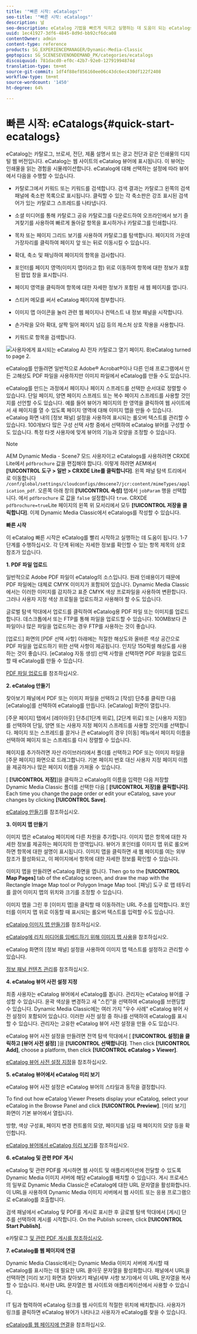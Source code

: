 ```yaml
---
title: '"빠른 시작: eCatalogs"'
seo-title: '"빠른 시작: eCatalogs"'
description: 널
seo-description: eCatalog 기법을 빠르게 익히고 실행하는 데 도움이 되는 eCatalogs 소개 및 빠른 시작
uuid: 1ec41927-3df6-4845-8d9d-bb92cf6dca08
contentOwner: admin
content-type: reference
products: SG_EXPERIENCEMANAGER/Dynamic-Media-Classic
geptopics: SG_SCENESEVENONDEMAND_PK/categories/ecatalogs
discoiquuid: 781dacd0-ef0c-42b7-92e0-12791994874d
translation-type: tm+mt
source-git-commit: 1df4f88ef856160ee06c43dc6ec430df122f2408
workflow-type: tm+mt
source-wordcount: '1450'
ht-degree: 64%

---
```



# 빠른 시작: eCatalogs{#quick-start-ecatalogs}

eCatalog는 카탈로그, 브로셔, 전단, 제품 설명서 또는 광고 전단과 같은 인쇄물의 디지털 웹 버전입니다. eCatalog는 웹 사이트의 eCatalog 뷰어에 표시됩니다. 이 뷰어는 인쇄물을 읽는 경험을 시뮬레이션합니다. eCatalog에 대해 선택하는 설정에 따라 뷰어에서 다음을 수행할 수 있습니다.

* 카탈로그에서 키워드 또는 키워드를 검색합니다. 검색 결과는 카탈로그 왼쪽의 검색 패널에 축소판 목록으로 표시됩니다. 클릭할 수 있는 각 축소판은 강조 표시된 검색어가 있는 카탈로그 스프레드를 나타냅니다.

* 소셜 미디어를 통해 카탈로그 공유 카탈로그를 다운로드하여 오프라인에서 보기 즐겨찾기를 사용하여 빠르게 돌아갈 항목을 표시하거나 카탈로그를 인쇄합니다.
* 목차 또는 페이지 그리드 보기를 사용하여 카탈로그를 탐색합니다. 페이지의 가운데 가장자리를 클릭하여 페이지 앞 또는 뒤로 이동시킬 수 있습니다.
* 확대, 축소 및 패닝하여 페이지의 항목을 검사합니다.
* 포인터를 페이지 영역(이미지 맵이라고 함) 위로 이동하여 항목에 대한 정보가 포함된 팝업 창을 표시합니다.
* 페이지 영역을 클릭하여 항목에 대한 자세한 정보가 포함된 새 웹 페이지를 엽니다.
* 스티커 메모를 써서 eCatalog 페이지에 첨부합니다.
* 이미지 맵 아이콘을 눌러 관련 웹 페이지나 컨텍스트 내 정보 패널을 시작합니다.
* 손가락을 모아 확대, 살짝 밀어 페이지 넘김 등의 제스처 상호 작용을 사용합니다.
* 키워드로 항목을 검색합니다.

![사용자에게 표시되는 eCatalog A) 전자 카탈로그 열기 페이지. B)eCatalog turned to page 2.](/help/assets/ec_cat_viewer_popup.png)

eCatalog를 만들려면 일반적으로 Adobe® Acrobat®이나 다른 인쇄 프로그램에서 만든 고해상도 PDF 파일을 사용하지만 이미지 파일에서 eCatalog를 만들 수도 있습니다.

eCatalog를 만드는 과정에서 페이지나 페이지 스프레드를 선택한 순서대로 정렬할 수 있습니다. 단일 페이지, 양면 페이지 스프레드 또는 복수 페이지 스프레드를 사용할 것인지를 선언할 수도 있습니다. 예를 들어 뷰어가 페이지의 한 영역을 클릭하여 웹 사이트에서 새 페이지를 열 수 있도록 페이지 영역에 대해 이미지 맵을 만들 수 있습니다. eCatalog 화면 내의 [정보 패널] 설정을 사용하여 표시되는 롤오버 텍스트를 관리할 수 있습니다. 100개보다 많은 구성 선택 사항 중에서 선택하여 eCatalog 뷰어를 구성할 수도 있습니다. 특정 타겟 사용자에 맞게 뷰어의 기능과 모양을 조정할 수 있습니다.

>[!NOTE]
>
>AEM Dynamic Media - Scene7 모드 사용자이고 eCatalogs를 사용하려면 CRXDE Lite에서 `pdfbrochure` 값을 편집해야 합니다. 이렇게 하려면 AEM에서 **[!UICONTROL 도구 > 일반 > CRXDE Lite를 클릭합니다]**. 왼쪽 패널 탐색 트리에서 로 이동합니다 `/conf/global/settings/cloudconfigs/dmscene7/jcr:content/mimeTypes/application_pdf`.
오른쪽 아래 창의 **[!UICONTROL 속성]** 탭에서 `jobParam` 행을 선택합니다. 에서 `pdfbrochure` 로 값을 `false` 설정합니다 `true`. CRXDE `pdfbrochure=true`Lite 페이지의 왼쪽 위 모서리에서 모두 **[!UICONTROL 저장을 클릭합니다]**.
이제 Dynamic Media Classic에서 eCatalogs를 작성할 수 있습니다.

**빠른 시작**

이 eCatalog 빠른 시작은 eCatalog를 빨리 시작하고 실행하는 데 도움이 됩니다. 1-7 단계를 수행하십시오. 각 단계 뒤에는 자세한 정보를 확인할 수 있는 항목 제목의 상호 참조가 있습니다.

**1. PDF 파일 업로드**

일반적으로 Adobe PDF 파일이 eCatalog의 소스입니다. 원래 인쇄용이기 때문에 PDF 파일에는 대체로 CMYK 이미지가 포함되어 있습니다. Dynamic Media Classic에서는 이러한 이미지를 감지하고 표준 CMYK 색상 프로파일을 사용하여 변환합니다. 그러나 사용자 지정 색상 프로필을 업로드하고 사용해야 할 수도 있습니다.

글로벌 탐색 막대에서 업로드를 클릭하여 eCatalog용 PDF 파일 또는 이미지를 업로드합니다. 데스크톱에서 또는 FTP를 통해 파일을 업로드할 수 있습니다. 100MB보다 큰 파일이나 많은 파일을 업로드하는 경우 FTP를 사용하는 것이 좋습니다.

[업로드] 화면의 [PDF 선택 사항] 아래에는 적절한 해상도와 올바른 색상 공간으로 PDF 파일을 업로드하기 위한 선택 사항이 제공됩니다. 인치당 150픽셀 해상도를 사용하는 것이 좋습니다. [eCatalog 자동 생성] 선택 사항을 선택하면 PDF 파일을 업로드할 때 eCatalog를 만들 수 있습니다.

[PDF 파일 업로드](uploading-pdf-files.md#uploading_the_pdf_files)를 참조하십시오.

**2. eCatalog 만들기**

찾아보기 패널에서 PDF 또는 이미지 파일을 선택하고 [작성] 단추를 클릭한 다음 [eCatalog]를 선택하여 eCatalog를 만듭니다. [eCatalog] 화면이 열립니다.

[주문 페이지] 탭에서 [레이아웃] 단추([1단계 위로], [2단계 위로] 또는 [사용자 지정])를 선택하여 단일, 양면 또는 사용자 지정 페이지 스프레드를 사용할 것인지를 선택합니다. 페이지 또는 스프레드를 끌거나 큰 eCatalog의 경우 [이동] 메뉴에서 페이지 이름을 선택하여 페이지 또는 스프레드를 다시 정렬할 수 있습니다.

페이지를 추가하려면 자산 라이브러리에서 폴더를 선택하고 PDF 또는 이미지 파일을 [주문 페이지] 화면으로 드래그합니다. 기본 페이지 번호 대신 사용자 지정 페이지 이름을 제공하거나 많은 페이지 이름을 가져올 수 있습니다.

[ **[!UICONTROL 저장]**]을 클릭하고 eCatalog의 이름을 입력한 다음 저장할 Dynamic Media Classic 폴더를 선택한 다음 [ **[!UICONTROL 저장]을 클릭합니다]**. Each time you change the page order or edit your eCatalog, save your changes by clicking **[!UICONTROL Save]**.

[eCatalog 만들기](creating-ecatalog.md)를 참조하십시오.

**3. 이미지 맵 만들기**

이미지 맵은 eCatalog 페이지에 다른 차원을 추가합니다. 이미지 맵은 항목에 대한 자세한 정보를 제공하는 페이지의 한 영역입니다. 뷰어가 포인터를 이미지 맵 위로 롤오버하면 항목에 대한 설명이 표시됩니다. 이미지 맵을 클릭하면 새 웹 페이지를 여는 외부 참조가 활성화되고, 이 페이지에서 항목에 대한 자세한 정보를 확인할 수 있습니다.

이미지 맵을 만들려면 eCatalog 화면을 엽니다. Then go to the **[!UICONTROL Map Pages]** tab of the eCatalog screen, and draw the map with the Rectangle Image Map tool or Polygon Image Map tool. [패닝] 도구 로 맵 테두리를 끌어 이미지 맵의 위치와 크기를 조정할 수 있습니다.

이미지 맵을 그린 후 [이미지 맵]을 클릭할 때 이동하려는 URL 주소를 입력합니다. 포인터를 이미지 맵 위로 이동할 때 표시되는 롤오버 텍스트를 입력할 수도 있습니다.

[eCatalog 이미지 맵 만들기](creating-ecatalog-image-maps.md#creating-ecatalog-image-maps)를 참조하십시오.

[eCatalog에 리치 미디어를 임베드하기 위해 이미지 맵 사용](creating-ecatalog-image-maps.md#embedding-rich-media-in-an-ecatalog)을 참조하십시오.

eCatalog 화면의 [정보 패널] 설정을 사용하여 이미지 맵 텍스트를 설정하고 관리할 수 있습니다.

[정보 패널 컨텐츠 관리](info-panel-content.md#managing-info-panel-content)를 참조하십시오.

**4. eCatalog 뷰어 사전 설정 지정**

최종 사용자는 eCatalog 뷰어에서 eCatalog를 봅니다. 관리자는 eCatalog 뷰어를 구성할 수 있습니다. 윤곽 색상을 변경하고 새 &quot;스킨&quot;을 선택하여 eCatalog를 브랜딩할 수 있습니다. Dynamic Media Classic에는 여러 가지 &quot;우수 사례&quot; eCatalog 뷰어 사전 설정이 포함되어 있습니다. 이러한 사전 설정 중 하나를 선택하여 eCatalog를 표시할 수 있습니다. 관리자는 고유한 eCatalog 뷰어 사전 설정을 만들 수도 있습니다.

eCatalog 뷰어 사전 설정을 만들려면 전역 탐색 막대에서 [ **[!UICONTROL 설정]을 클릭하고 [뷰어 사전 설정]** ]을 **[!UICONTROL 선택합니다]**. Then click **[!UICONTROL Add]**, choose a platform, then click **[!UICONTROL eCatalog > Viewer]**.

[eCatalog 뷰어 사전 설정 지정](setting-ecatalog-viewer-presets.md#setting-up-ecatalog-viewer-presets)을 참조하십시오.

**5. eCatalog 뷰어에서 eCatalog 미리 보기**

eCatalog 뷰어 사전 설정은 eCatalog 뷰어의 스타일과 동작을 결정합니다.

To find out how eCatalog Viewer Presets display your eCatalog, select your eCatalog in the Browse Panel and click **[!UICONTROL Preview]**. [미리 보기] 화면이 기본 뷰어에서 열립니다.

방향, 색상 구성표, 페이지 변경 컨트롤의 모양, 페이지를 넘길 때 페이지의 모양 등을 확인합니다. 

[eCatalog 뷰어에서 eCatalog 미리 보기](previewing-ecatalogs-ecatalog-viewer.md#previewing-ecatalogs-in-the-ecatalog-viewer)를 참조하십시오.

**6. eCatalog 및 관련 PDF 게시**

eCatalog 및 관련 PDF를 게시하면 웹 사이트 및 애플리케이션에 전달할 수 있도록 Dynamic Media 이미지 서버에 해당 eCatalog를 배치할 수 있습니다. 게시 프로세스의 일부로 Dynamic Media Classic은 eCatalog에 대한 URL 문자열을 활성화합니다. 이 URL을 사용하여 Dynamic Media 이미지 서버에서 웹 사이트 또는 응용 프로그램으로 eCatalog를 호출합니다.

검색 패널에서 eCatalog 및 PDF를 게시로 표시한 후 글로벌 탐색 막대에서 [게시] 단추를 선택하여 게시를 시작합니다. On the Publish screen, click **[!UICONTROL Start Publish]**.

e카탈로그 [및 관련 PDF 게시를 참조하십시오](publishing-ecatalogs-associated-pdfs.md#publishing-ecatalogs-and-associated-pdfs).

**7. eCatalog를 웹 페이지에 연결**

Dynamic Media Classic에서는 Dynamic Media 이미지 서버에 게시할 때 eCatalog를 표시하는 데 필요한 URL 콜아웃 문자열을 활성화합니다. 패널에서 URL을 선택하면 [미리 보기] 화면과 찾아보기 패널(세부 사항 보기)에서 이 URL 문자열을 복사할 수 있습니다. 복사한 URL 문자열은 웹 사이트와 애플리케이션에서 사용할 수 있습니다.

IT 팀과 협력하여 eCatalog 링크를 웹 사이트의 적절한 위치에 배치합니다. 사용자가 링크를 클릭하면 eCatalog 뷰어가 나타나고 사용자가 eCatalog를 찾을 수 있습니다. 

[eCatalog를 웹 페이지에 연결](linking-ecatalog-web-page.md#linking-an-ecatalog-to-a-web-page)을 참조하십시오.
